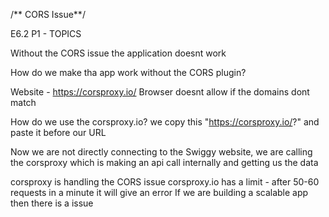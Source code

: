 /** CORS Issue**/

E6.2 P1 - TOPICS

Without the CORS issue the application doesnt work

How do we make tha app work without the CORS plugin?

Website - https://corsproxy.io/
Browser doesnt allow if the domains dont match

How do we use the corsproxy.io?
we copy this "https://corsproxy.io/?" and paste it before our URL

Now we are not directly connecting to the Swiggy website, we are calling the corsproxy which is making an api call internally
and getting us the data

corsproxy is handling the CORS issue
corsproxy.io has a limit - after 50-60 requests in a minute it will give an error
If we are building a scalable app then there is a issue

